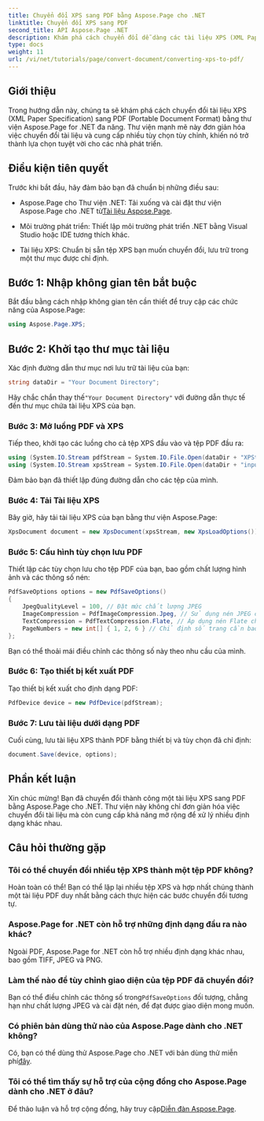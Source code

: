 ```yaml
---
title: Chuyển đổi XPS sang PDF bằng Aspose.Page cho .NET
linktitle: Chuyển đổi XPS sang PDF
second_title: API Aspose.Page .NET
description: Khám phá cách chuyển đổi dễ dàng các tài liệu XPS (XML Paper Specification) sang PDF (Portable Document Format) bằng thư viện Aspose.Page mạnh mẽ cho .NET.
type: docs
weight: 11
url: /vi/net/tutorials/page/convert-document/converting-xps-to-pdf/
---
```

## Giới thiệu

Trong hướng dẫn này, chúng ta sẽ khám phá cách chuyển đổi tài liệu XPS (XML Paper Specification) sang PDF (Portable Document Format) bằng thư viện Aspose.Page for .NET đa năng. Thư viện mạnh mẽ này đơn giản hóa việc chuyển đổi tài liệu và cung cấp nhiều tùy chọn tùy chỉnh, khiến nó trở thành lựa chọn tuyệt vời cho các nhà phát triển.

## Điều kiện tiên quyết

Trước khi bắt đầu, hãy đảm bảo bạn đã chuẩn bị những điều sau:

-  Aspose.Page cho Thư viện .NET: Tải xuống và cài đặt thư viện Aspose.Page cho .NET từ[Tài liệu Aspose.Page](https://reference.aspose.com/page/net/).
  
- Môi trường phát triển: Thiết lập môi trường phát triển .NET bằng Visual Studio hoặc IDE tương thích khác.

- Tài liệu XPS: Chuẩn bị sẵn tệp XPS bạn muốn chuyển đổi, lưu trữ trong một thư mục được chỉ định.

## Bước 1: Nhập không gian tên bắt buộc

Bắt đầu bằng cách nhập không gian tên cần thiết để truy cập các chức năng của Aspose.Page:

```csharp
using Aspose.Page.XPS;
```

## Bước 2: Khởi tạo thư mục tài liệu

Xác định đường dẫn thư mục nơi lưu trữ tài liệu của bạn:

```csharp
string dataDir = "Your Document Directory";
```

 Hãy chắc chắn thay thế`"Your Document Directory"` với đường dẫn thực tế đến thư mục chứa tài liệu XPS của bạn.

### Bước 3: Mở luồng PDF và XPS

Tiếp theo, khởi tạo các luồng cho cả tệp XPS đầu vào và tệp PDF đầu ra:

```csharp
using (System.IO.Stream pdfStream = System.IO.File.Open(dataDir + "XPStoPDF_out.pdf", System.IO.FileMode.OpenOrCreate, System.IO.FileAccess.Write))
using (System.IO.Stream xpsStream = System.IO.File.Open(dataDir + "input.xps", System.IO.FileMode.Open))
```

Đảm bảo bạn đã thiết lập đúng đường dẫn cho các tệp của mình.

### Bước 4: Tải Tài liệu XPS

Bây giờ, hãy tải tài liệu XPS của bạn bằng thư viện Aspose.Page:

```csharp
XpsDocument document = new XpsDocument(xpsStream, new XpsLoadOptions());
```

### Bước 5: Cấu hình tùy chọn lưu PDF

Thiết lập các tùy chọn lưu cho tệp PDF của bạn, bao gồm chất lượng hình ảnh và các thông số nén:

```csharp
PdfSaveOptions options = new PdfSaveOptions()
{
    JpegQualityLevel = 100, // Đặt mức chất lượng JPEG
    ImageCompression = PdfImageCompression.Jpeg, // Sử dụng nén JPEG cho hình ảnh
    TextCompression = PdfTextCompression.Flate, // Áp dụng nén Flate cho văn bản
    PageNumbers = new int[] { 1, 2, 6 } // Chỉ định số trang cần bao gồm
};
```

Bạn có thể thoải mái điều chỉnh các thông số này theo nhu cầu của mình.

### Bước 6: Tạo thiết bị kết xuất PDF

Tạo thiết bị kết xuất cho định dạng PDF:

```csharp
PdfDevice device = new PdfDevice(pdfStream);
```

### Bước 7: Lưu tài liệu dưới dạng PDF

Cuối cùng, lưu tài liệu XPS thành PDF bằng thiết bị và tùy chọn đã chỉ định:

```csharp
document.Save(device, options);
```

## Phần kết luận

Xin chúc mừng! Bạn đã chuyển đổi thành công một tài liệu XPS sang PDF bằng Aspose.Page cho .NET. Thư viện này không chỉ đơn giản hóa việc chuyển đổi tài liệu mà còn cung cấp khả năng mở rộng để xử lý nhiều định dạng khác nhau.

## Câu hỏi thường gặp

### Tôi có thể chuyển đổi nhiều tệp XPS thành một tệp PDF không?

Hoàn toàn có thể! Bạn có thể lặp lại nhiều tệp XPS và hợp nhất chúng thành một tài liệu PDF duy nhất bằng cách thực hiện các bước chuyển đổi tương tự.

### Aspose.Page for .NET còn hỗ trợ những định dạng đầu ra nào khác?

Ngoài PDF, Aspose.Page for .NET còn hỗ trợ nhiều định dạng khác nhau, bao gồm TIFF, JPEG và PNG.

### Làm thế nào để tùy chỉnh giao diện của tệp PDF đã chuyển đổi?

 Bạn có thể điều chỉnh các thông số trong`PdfSaveOptions` đối tượng, chẳng hạn như chất lượng JPEG và cài đặt nén, để đạt được giao diện mong muốn.

### Có phiên bản dùng thử nào của Aspose.Page dành cho .NET không?

Có, bạn có thể dùng thử Aspose.Page cho .NET với bản dùng thử miễn phí[đây](https://releases.aspose.com/).

### Tôi có thể tìm thấy sự hỗ trợ của cộng đồng cho Aspose.Page dành cho .NET ở đâu?

 Để thảo luận và hỗ trợ cộng đồng, hãy truy cập[Diễn đàn Aspose.Page](https://forum.aspose.com/c/page/39).